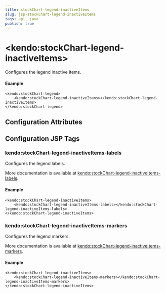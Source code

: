 ```yaml
---
title: stockChart-legend-inactiveItems
slug: jsp-stockChart-legend-inactiveItems
tags: api, java
publish: true
---
```


# \<kendo:stockChart-legend-inactiveItems\>

Configures the legend inactive items.

#### Example
    <kendo:stockChart-legend>
        <kendo:stockChart-legend-inactiveItems></kendo:stockChart-legend-inactiveItems>
    </kendo:stockChart-legend>

## Configuration Attributes


##  Configuration JSP Tags

### kendo:stockChart-legend-inactiveItems-labels

Configures the legend labels.

More documentation is available at [kendo:stockChart-legend-inactiveItems-labels](/kendo-ui/api/wrappers/jsp/stockchart/legend-inactiveitems-labels).

#### Example

    <kendo:stockChart-legend-inactiveItems>
        <kendo:stockChart-legend-inactiveItems-labels></kendo:stockChart-legend-inactiveItems-labels>
    </kendo:stockChart-legend-inactiveItems>

### kendo:stockChart-legend-inactiveItems-markers

Configures the legend markers.

More documentation is available at [kendo:stockChart-legend-inactiveItems-markers](/kendo-ui/api/wrappers/jsp/stockchart/legend-inactiveitems-markers).

#### Example

    <kendo:stockChart-legend-inactiveItems>
        <kendo:stockChart-legend-inactiveItems-markers></kendo:stockChart-legend-inactiveItems-markers>
    </kendo:stockChart-legend-inactiveItems>

